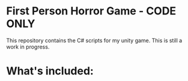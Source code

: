 # First Person Horror Game - CODE ONLY

This repository contains the C# scripts for my unity game. This is still a work in progress.

# What's included: